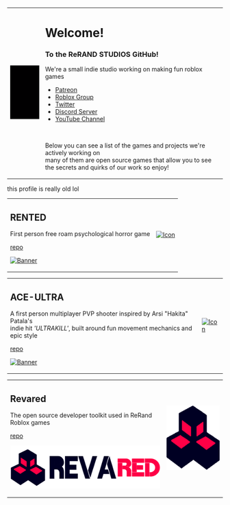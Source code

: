 <table>
<tr><td>
      
<a href=""><img height=125 src="https://github.com/ReRand/.github/blob/main/assets/rerand.gif" alt="logo animation">


</td><td>

# Welcome!
### To the ReRAND STUDIOS GitHub!<br>
We're a small indie studio working on making fun roblox games<br>


- [Patreon](https://patreon.com/ReRandStudios)
- [Roblox Group](https://roblox.com/groups/14978206/ReRand)
- [Twitter](https://twitter.com/ReRandStudios)
- [Discord Server](https://discord.gg/NGGnVZaEtE)
- [YouTube Channel](https://youtube.com/@rerandstudios)

<br>

Below you can see a list of the games and projects we're actively working on<br>
many of them are open source games that allow you to see the secrets and quirks of our work so enjoy!

</td></tr></table>

this profile is really old lol

<table><tr><td>
  
## RENTED

First person free roam psychological horror game

[repo](https://github.com/ReRand/RENTED)

<a href="https://www.roblox.com/games/15492975108/RENTED?AssetId=15492975108"><img height=150 src="https://tr.rbxcdn.com/049a08fff43d029c81bdaff3c228d61a/768/432/Image/Png" alt="Banner">

</td><td>

<a href="https://www.roblox.com/games/15492975108/RENTED?AssetId=15492975108"><img height=200 src="https://tr.rbxcdn.com/0e604377a6ff844a3c55c745900db0b1/256/256/Image/Png" alt="Icon">
  
</td></tr></table>



<table><tr><td>
  
## ACE-ULTRA

A first person multiplayer PVP shooter inspired by Arsi "Hakita" Patala's <br>indie hit *'ULTRAKILL'*, built around fun movement mechanics and epic style

[repo](https://github.com/ReRand/ACE-ULTRA)

<a href="https://www.roblox.com/games/15492975108/RENTED?AssetId=15492975108"><img height=150 src="https://tr.rbxcdn.com/b70cc1610d98decf93f9f21e8408f675/768/432/Image/Png" alt="Banner">

</td><td>

<a href="https://www.roblox.com/games/15492975108/RENTED?AssetId=15492975108"><img height=200 src="https://tr.rbxcdn.com/038d2bc3185d0102cad5f1550910914c/256/256/Image/Png" alt="Icon">
  
</td></tr></table>



<table><tr><td>
  
## Revared

The open source developer toolkit used in ReRand Roblox games

[repo](https://github.com/ReRand/Revared)

<a href="https://github.com/ReRand/RbxRevared"><img height=100 src="https://github.com/ReRand/RbxRevared/blob/main/Assets/Revared.png?raw=true" alt="Banner">

</td><td>

<a href="https://github.com/ReRand/RbxRevared"><img height=150 src="https://github.com/ReRand/RbxRevared/blob/main/Assets/Revared%20logo.png?raw=true" alt="Icon">
  
</td></tr></table>
